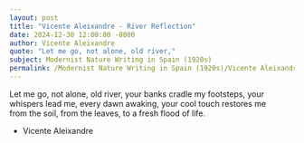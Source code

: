 ```yaml
---
layout: post
title: "Vicente Aleixandre - River Reflection"
date: 2024-12-30 12:00:00 -0000
author: Vicente Aleixandre
quote: "Let me go, not alone, old river,"
subject: Modernist Nature Writing in Spain (1920s)
permalink: /Modernist Nature Writing in Spain (1920s)/Vicente Aleixandre/Vicente Aleixandre - River Reflection
---
```


Let me go, not alone, old river,
your banks cradle my footsteps,
your whispers lead me,
every dawn awaking,
your cool touch restores me  
from the soil,
from the leaves,
to a fresh flood of life.

- Vicente Aleixandre
